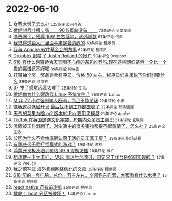 # 2022-06-10

1. [女票太懒了怎么办](https://www.v2ex.com/t/858702) `125条评论` `问与答`
1. [微信封号吐槽：张_____90%概率没有_____](https://www.v2ex.com/t/858604) `73条评论` `分享发现`
1. [决赛圈了，预算 16W 左右落地，该选哪款](https://www.v2ex.com/t/858647) `67条评论` `汽车`
1. [我觉得这些大厂里面苹果是最清醒的](https://www.v2ex.com/t/858729) `63条评论` `程序员`
1. [我与 Apache 软件基金会的故事](https://www.v2ex.com/t/858593) `62条评论` `程序员`
1. [Dropbox 封禁了 Justin Roiland 的帐户](https://www.v2ex.com/t/858650) `58条评论` `Dropbox`
1. [618 有什么划算适合天天喝不心疼的茶包推荐吗,现在这些网红茶包一个比一个贵的离谱还不好喝](https://www.v2ex.com/t/858598) `39条评论` `问与答`
1. [打算抽个奖，奖品适合程序员。价格 50 左右，程序员们进来说下你们想要什么](https://www.v2ex.com/t/858689) `29条评论` `问与答`
1. [37 岁了感觉活着太难了](https://www.v2ex.com/t/858686) `28条评论` `生活`
1. [微信你为什么要改我 Linux 系统文件？](https://www.v2ex.com/t/858659) `26条评论` `Linux`
1. [MIUI 72 小时强制输入密码，而且不能关闭](https://www.v2ex.com/t/858643) `22条评论` `小米`
1. [像我这种低层开发,最后找不到工作都去哪了](https://www.v2ex.com/t/858634) `22条评论` `职场话题`
1. [天杀的苹果为啥 m2 版本的 Pro 要用老模具](https://www.v2ex.com/t/858742) `21条评论` `Apple`
1. [TikTok 在英国遭遇文化冲突，短期内众多员工离职](https://www.v2ex.com/t/858703) `21条评论` `互联网`
1. [激情被工作消磨了，对生活中的很多事物都提不起激情了，怎么办？](https://www.v2ex.com/t/858602) `21条评论` `生活`
1. [公司为什么不肯给底层认真干活的员工涨工资？](https://www.v2ex.com/t/858726) `19条评论` `职场话题`
1. [有哪些带无尽打怪模式的游戏？](https://www.v2ex.com/t/858695) `19条评论` `游戏`
1. [鸿蒙开发板及培训价格 39.9 震撼发售](https://www.v2ex.com/t/858677) `18条评论` `推广`
1. [想请教一下大佬们， VUE 管理后台项目，自定义工作台是如何实现的？](https://www.v2ex.com/t/858747) `17条评论` `Vue.js`
1. [我之前写过 海外移动网络优化的文章](https://www.v2ex.com/t/858693) `15条评论` `程序员`
1. [618 配的一套电脑，总价一万三左右，全部狗东自营，大家看看什么水平？](https://www.v2ex.com/t/858654) `15条评论` `程序员`
1. [react native 还有前途嘛](https://www.v2ex.com/t/858605) `15条评论` `程序员`
1. [救命！ boot 分区被破坏！](https://www.v2ex.com/t/858705) `14条评论` `Linux`
